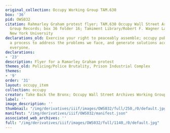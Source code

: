```yaml
---
original_collection: Occupy Working Group TAM.630
box: '36'
pid: OWS032
citation: Rahmarley Graham protest flyer; TAM.630 Occupy Wall Street Archives Working
  Group Records; box 36 folder 16; Tamiment Library/Robert F. Wagner Labor Archives,
  New York University
declarations_old: Exercise your right to peaceably assemble; occupy public space;  create
  a process to address the problems we face, and generate solutions accessible to
  everyone.
declarations:
- '23'
description: Flyer for a Ramarley Graham protest
themes_old: Policing/Police Brutality, Prison Industrial Complex
themes:
- '9'
order: '31'
layout: occupy_item
collection: occupy
creator: Take Back the Bronx; Occupy Wall Street Archives Working Group
label: ''
image_description: ''
thumbnail: "/img/derivatives/iiif/images/OWS032/full/250,/0/default.jpg"
manifest: "/img/derivatives/iiif/OWS032/manifest.json"
associated_web_archives: ''
full: "/img/derivatives/iiif/images/OWS032/full/1140,/0/default.jpg"
---
```

